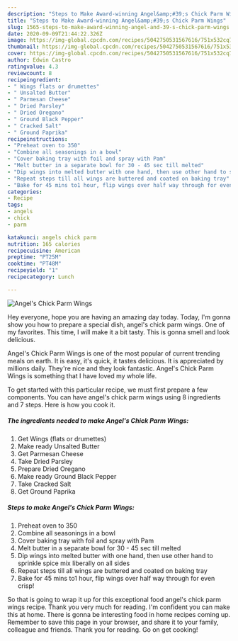 ```yaml
---
description: "Steps to Make Award-winning Angel&amp;#39;s Chick Parm Wings"
title: "Steps to Make Award-winning Angel&amp;#39;s Chick Parm Wings"
slug: 1565-steps-to-make-award-winning-angel-and-39-s-chick-parm-wings
date: 2020-09-09T21:44:22.326Z
image: https://img-global.cpcdn.com/recipes/5042750531567616/751x532cq70/angels-chick-parm-wings-recipe-main-photo.jpg
thumbnail: https://img-global.cpcdn.com/recipes/5042750531567616/751x532cq70/angels-chick-parm-wings-recipe-main-photo.jpg
cover: https://img-global.cpcdn.com/recipes/5042750531567616/751x532cq70/angels-chick-parm-wings-recipe-main-photo.jpg
author: Edwin Castro
ratingvalue: 4.3
reviewcount: 8
recipeingredient:
- " Wings flats or drumettes"
- " Unsalted Butter"
- " Parmesan Cheese"
- " Dried Parsley"
- " Dried Oregano"
- " Ground Black Pepper"
- " Cracked Salt"
- " Ground Paprika"
recipeinstructions:
- "Preheat oven to 350"
- "Combine all seasonings in a bowl"
- "Cover baking tray with foil and spray with Pam"
- "Melt butter in a separate bowl for 30 - 45 sec till melted"
- "Dip wings into melted butter with one hand, then use other hand to sprinkle spice mix liberally on all sides"
- "Repeat steps till all wings are buttered and coated on baking tray"
- "Bake for 45 mins to1 hour, flip wings over half way through for even crisp!"
categories:
- Recipe
tags:
- angels
- chick
- parm

katakunci: angels chick parm 
nutrition: 165 calories
recipecuisine: American
preptime: "PT25M"
cooktime: "PT48M"
recipeyield: "1"
recipecategory: Lunch

---
```



![Angel&#39;s Chick Parm Wings](https://img-global.cpcdn.com/recipes/5042750531567616/751x532cq70/angels-chick-parm-wings-recipe-main-photo.jpg)

Hey everyone, hope you are having an amazing day today. Today, I'm gonna show you how to prepare a special dish, angel&#39;s chick parm wings. One of my favorites. This time, I will make it a bit tasty. This is gonna smell and look delicious.

Angel&#39;s Chick Parm Wings is one of the most popular of current trending meals on earth. It is easy, it's quick, it tastes delicious. It is appreciated by millions daily. They're nice and they look fantastic. Angel&#39;s Chick Parm Wings is something that I have loved my whole life.




To get started with this particular recipe, we must first prepare a few components. You can have angel&#39;s chick parm wings using 8 ingredients and 7 steps. Here is how you cook it.

<!--inarticleads1-->

##### The ingredients needed to make Angel&#39;s Chick Parm Wings:

1. Get  Wings (flats or drumettes)
1. Make ready  Unsalted Butter
1. Get  Parmesan Cheese
1. Take  Dried Parsley
1. Prepare  Dried Oregano
1. Make ready  Ground Black Pepper
1. Take  Cracked Salt
1. Get  Ground Paprika




<!--inarticleads2-->

##### Steps to make Angel&#39;s Chick Parm Wings:

1. Preheat oven to 350
1. Combine all seasonings in a bowl
1. Cover baking tray with foil and spray with Pam
1. Melt butter in a separate bowl for 30 - 45 sec till melted
1. Dip wings into melted butter with one hand, then use other hand to sprinkle spice mix liberally on all sides
1. Repeat steps till all wings are buttered and coated on baking tray
1. Bake for 45 mins to1 hour, flip wings over half way through for even crisp!




So that is going to wrap it up for this exceptional food angel&#39;s chick parm wings recipe. Thank you very much for reading. I'm confident you can make this at home. There is gonna be interesting food in home recipes coming up. Remember to save this page in your browser, and share it to your family, colleague and friends. Thank you for reading. Go on get cooking!
